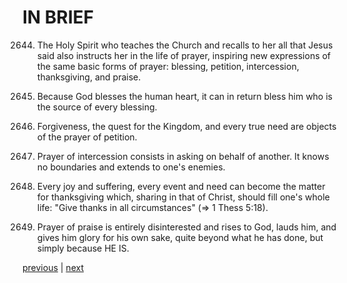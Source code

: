 # IN BRIEF

2644. The Holy Spirit who teaches the Church and recalls to her all that Jesus said also instructs her in the life of prayer, inspiring new expressions of the same basic forms of prayer: blessing, petition, intercession, thanksgiving, and praise.

2645. Because God blesses the human heart, it can in return bless him who is the source of every blessing.

2646. Forgiveness, the quest for the Kingdom, and every true need are objects of the prayer of petition.

2647. Prayer of intercession consists in asking on behalf of another. It knows no boundaries and extends to one's enemies.

2648. Every joy and suffering, every event and need can become the matter for thanksgiving which, sharing in that of Christ, should fill one's whole life: "Give thanks in all circumstances" (⇒ 1 Thess 5:18).

2649. Prayer of praise is entirely disinterested and rises to God, lauds him, and gives him glory for his own sake, quite beyond what he has done, but simply because HE IS.

[previous](https://github.com/Tenari/non-fiction/blob/master/catechism/__P9A.md) | [next](https://github.com/Tenari/non-fiction/blob/master/catechism/__P9C.md)